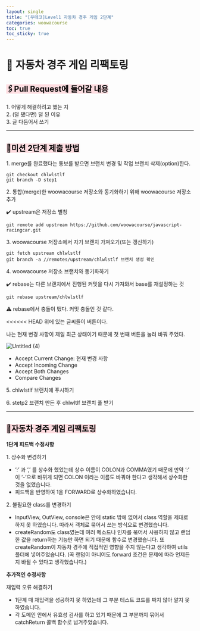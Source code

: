 ```yaml
---
layout: single
title: "[우테코]Level1 자동차 경주 게임 2단계"
categories: woowacourse
toc: true
toc_sticky: true
---
```


# 🚗 자동차 경주 게임 리팩토링

## <mark style='background-color: #ffdce0'>🖇Pull Request에 들어갈 내용</mark>

1\. 어떻게 해결하려고 했는 지  
2\. (덜 됐다면) 덜 된 이유  
3\. 글 다듬어서 쓰기

---

## <mark style='background-color: #ffdce0'>📁미션 2단계 제출 방법</mark>

1\. merge를 완료했다는 통보를 받으면 브랜치 변경 및 작업 브랜치 삭제(option)한다.

```
git checkout chlwlstlf
git branch -D step1
```

2\. 통합(merge)한 woowacourse 저장소와 동기화하기 위해 woowacourse 저장소 추가

✔️ upstream은 저장소 별칭

```
git remote add upstream https://github.com/woowacourse/javascript-racingcar.git
```

3\. woowacourse 저장소에서 자기 브랜치 가져오기(또는 갱신하기)

```
git fetch upstream chlwlstlf
git branch -a //remotes/upstream/chlwlstlf 브랜치 생성 확인
```

4\. woowacourse 저장소 브랜치와 동기화하기

✔️ rebase는 다른 브랜치에서 진행된 커밋을 다시 가져와서 base를 재설정하는 것

```
git rebase upstream/chlwlstlf
```

⚠️ rebase에서 충돌이 떴다. 커밋 충돌인 것 같다.

<<<<<< HEAD 위에 있는 글씨들이 버튼이다.

나는 현재 변경 사항이 제일 최근 상태이기 때문에 첫 번째 버튼을 눌러 바꿔 주었다.

![Untitled (4)](https://github.com/chlwlstlf/data/assets/63334368/fe91d4a4-de41-4baf-952d-bad4c4ca40c1)

- Accept Current Change: 현재 변경 사항
- Accept Incoming Change
- Accept Both Changes
- Compare Changes

5\. chlwlstlf 브랜치에 푸시하기

6\. stetp2 브랜치 만든 후 chlwltlf 브랜치 풀 받기

---

## <mark style='background-color: #ffdce0'>🚗자동차 경주 게임 리팩토링</mark>

**1단계 피드백 수정사항**

1\. 상수화 변경하기

- ‘:’ 과 ‘,’ 를 상수화 했었는데 상수 이름이 COLON과 COMMA였기 때문에 만약 ‘:’ 이 ‘-’으로 바뀌게 되면 COLON 이라는 이름도 바꿔야 한다고 생각해서 상수화한 것을 없앴습니다.
- 피드백을 반영하여 1을 FORWARD로 상수화하였습니다.

2\. 불필요한 class를 변경하기

- InputView, OutView, console은 안에 static 밖에 없어서 class 역할을 제대로 하지 못 하였습니다. 따라서 객체로 묶어서 쓰는 방식으로 변경했습니다.
- createRandom도 class였는데 여러 메소드나 인자를 묶어서 사용하지 않고 랜덤한 값을 return하는 기능만 하면 되기 때문에 함수로 변경했습니다. 또 createRandom이 자동차 경주에 직접적인 영향을 주지 않는다고 생각하여 utils 폴더에 넣어주었습니다. (꼭 랜덤이 아니어도 forward 조건은 문제에 따라 언제든지 바뀔 수 있다고 생각했습니다.)

**추가적인 수정사항**

재입력 오류 해결하기

- 1단계 때 재입력을 성공하지 못 하였는데 그 부분 테스트 코드를 짜지 않아 알지 못 하였습니다.
- 각 도메인 안에서 유효성 검사를 하고 있기 때문에 그 부분까지 묶어서 catchReturn 콜백 함수로 넘겨주었습니다.
